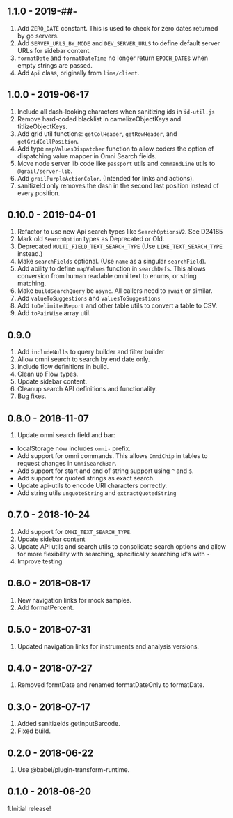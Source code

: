 ## 1.1.0 - 2019-##-

1. Add `ZERO_DATE` constant. This is used to check for zero dates returned by go servers.
2. Add `SERVER_URLS_BY_MODE` and `DEV_SERVER_URLS` to define default server URLs for sidebar content.
3. `formatDate` and `formatDateTime` no longer return `EPOCH_DATE`s when empty strings are passed.
4. Add `Api` class, originally from `lims/client`.

## 1.0.0 - 2019-06-17

1. Include all dash-looking characters when sanitizing ids in `id-util.js`
2. Remove hard-coded blacklist in camelizeObjectKeys and titlizeObjectKeys.
3. Add grid util functions: `getColHeader`, `getRowHeader`, and `getGridCellPosition`.
4. Add type `mapValuesDispatcher` function to allow coders the option of dispatching
   value mapper in Omni Search fields.
5. Move node server lib code like `passport` utils and `commandLine` utils to `@grail/server-lib`.
6. Add `grailPurpleActionColor`. (Intended for links and actions).
7. sanitizeId only removes the dash in the second last position instead of every position.

## 0.10.0 - 2019-04-01

1. Refactor to use new Api search types like `SearchOptionsV2`. See D24185
2. Mark old `SearchOption` types as Deprecated or Old.
3. Deprecated `MULTI_FIELD_TEXT_SEARCH_TYPE` (Use `LIKE_TEXT_SEARCH_TYPE` instead.)
4. Make `searchFields` optional. (Use `name` as a singular `searchField`).
5. Add ability to define `mapValues` function in `searchDefs`.
   This allows conversion from human readable omni text to enums, or string matching.
6. Make `buildSearchQuery` be `async`. All callers need to `await` or similar.
7. Add `valueToSuggestions` and `valuesToSuggestions`
8. Add `toDelimitedReport` and other table utils to convert a table to CSV.
9. Add `toPairWise` array util.

## 0.9.0

1. Add `includeNulls` to query builder and filter builder
2. Allow omni search to search by end date only.
3. Include flow definitions in build.
4. Clean up Flow types.
5. Update sidebar content.
6. Cleanup search API definitions and functionality.
7. Bug fixes.

## 0.8.0 - 2018-11-07

1. Update omni search field and bar:

- localStorage now includes `omni-` prefix.
- Add support for omni commands. This allows `OmniChip` in tables to request changes in `OmniSearchBar`.
- Add support for start and end of string support using `^` and `$`.
- Add support for quoted strings as exact search.
- Update api-utils to encode URI characters correctly.
- Add string utils `unquoteString` and `extractQuotedString`

## 0.7.0 - 2018-10-24

1.  Add support for `OMNI_TEXT_SEARCH_TYPE`.
2.  Update sidebar content
3.  Update API utils and search utils to consolidate search options and allow
    for more flexibility with searching, specifically searching id's with `-`
4.  Improve testing

## 0.6.0 - 2018-08-17

1.  New navigation links for mock samples.
2.  Add formatPercent.

## 0.5.0 - 2018-07-31

1.  Updated navigation links for instruments and analysis versions.

## 0.4.0 - 2018-07-27

1.  Removed formtDate and renamed formatDateOnly to formatDate.

## 0.3.0 - 2018-07-17

1.  Added sanitizeIds getInputBarcode.
2.  Fixed build.

## 0.2.0 - 2018-06-22

1.  Use @babel/plugin-transform-runtime.

## 0.1.0 - 2018-06-20

1.Initial release!
